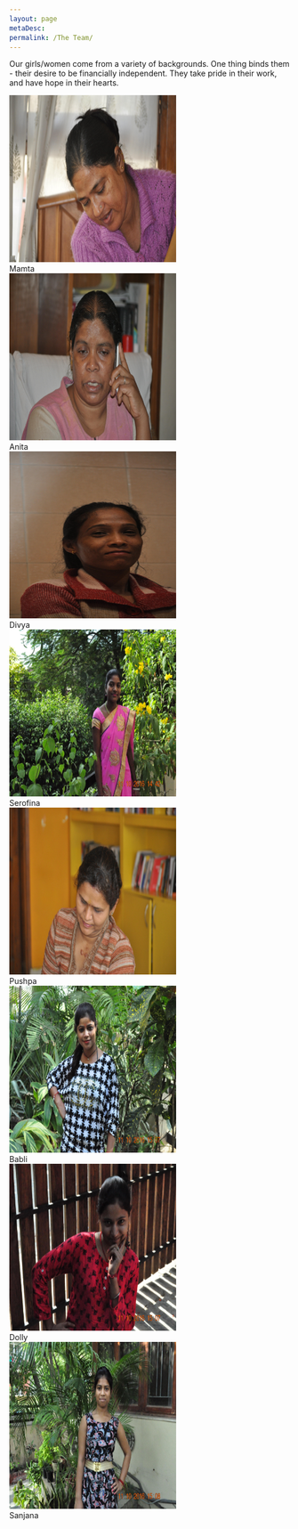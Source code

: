 ```yaml
---
layout: page
metaDesc: 
permalink: /The Team/
---
```


Our girls/women come from a variety of backgrounds. One thing binds them - their desire to be financially independent. They take pride in their work, and have hope in their hearts.

<div class="responsive"> <div class="img">
  <a target="_blank" href="">
    <img src="/assets/mamta1.jpg" alt="Mamta" width="300" height="300"></a>
  <div class="desc">Mamta</div>
</div> </div>
<div class="responsive"> <div class="img">
  <a target="_blank" href="">
    <img src="/assets/anita1.jpg" alt="Anita" width="300" height="300"></a>
  <div class="desc">Anita</div>
</div> </div>
<div class="responsive"> <div class="img">
  <a target="_blank" href="">
    <img src="/assets/divya1.jpg" alt="Divya" width="300" height="300"></a>
  <div class="desc">Divya</div>
</div> </div>
<div class="responsive"> <div class="img">
  <a target="_blank" href="">
    <img src="/assets/serofina1.jpg" alt="Serofina" width="300" height="300"></a>
  <div class="desc">Serofina</div>
</div> </div>
<div class="responsive"> <div class="img">
  <a target="_blank" href="">
    <img src="/assets/pushpa1.jpg" alt="Pushpa" width="300" height="300"></a>
  <div class="desc">Pushpa</div>
</div> </div>
<div class="responsive"> <div class="img">
  <a target="_blank" href="">
    <img src="/assets/babli1.jpg" alt="Babli" width="300" height="300"></a>
  <div class="desc">Babli</div>
</div> </div>
<div class="responsive"> <div class="img">
  <a target="_blank" href="">
    <img src="/assets/dolly1.jpg" alt="Dolly" width="300" height="300"></a>
  <div class="desc">Dolly</div>
</div> </div>
<div class="responsive"> <div class="img">
  <a target="_blank" href="">
    <img src="/assets/sanjana1.jpg" alt="Sanjana" width="300" height="300"></a>
  <div class="desc">Sanjana</div>
</div> </div>





<div class="clearfix"></div>

